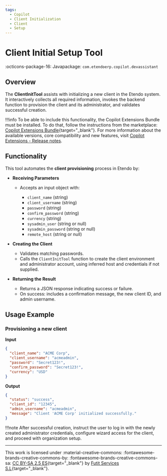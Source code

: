 ```yaml
---
tags:
  - Copilot
  - Client Initialization
  - Client
  - Setup
---
```


# Client Initial Setup Tool

:octicons-package-16: Javapackage: `com.etendoerp.copilot.devassistant`

## Overview

The **ClientInitTool** assists with initializing a new client in the Etendo system. It interactively collects all required information, invokes the backend function to provision the client and its administrator, and validates successful creation.

!!!info
    To be able to include this functionality, the Copilot Extensions Bundle must be installed. To do that, follow the instructions from the marketplace: [Copilot Extensions Bundle](https://marketplace.etendo.cloud/?#/product-details?module=82C5DA1B57884611ABA8F025619D4C05){target="\_blank"}. For more information about the available versions, core compatibility and new features, visit [Copilot Extensions - Release notes](../../../whats-new/release-notes/etendo-copilot/bundles/release-notes.md).

## Functionality

This tool automates the **client provisioning** process in Etendo by:

- **Receiving Parameters**
    
    - Accepts an input object with:
        
        - `client_name` (string)
        - `client_username` (string)
        - `password` (string)
        - `confirm_password` (string)
        - `currency` (string)
        - `sysadmin_user` (string or null)
        - `sysadmin_password` (string or null)
        - `remote_host` (string or null)

- **Creating the Client**

    - Validates matching passwords.  
    - Calls the `ClientInitTool` function to create the client environment and administrator account, using inferred host and credentials if not supplied.

- **Returning the Result**

    - Returns a JSON response indicating success or failure.  
    - On success: includes a confirmation message, the new client ID, and admin username.

## Usage Example

### Provisioning a new client

**Input**
```json
{
  "client_name": "ACME Corp",
  "client_username": "acmeadmin",
  "password": "Secret123!",
  "confirm_password": "Secret123!",
  "currency": "USD"
}
```

**Output**
```json title="Output Json"
{
  "status": "success",
  "client_id": "12345",
  "admin_username": "acmeadmin",
  "message": "Client 'ACME Corp' initialized successfully."
}
```

!!!note
    After successful creation, instruct the user to log in with the newly created administrator credentials, configure wizard access for the client, and proceed with organization setup.

---
This work is licensed under :material-creative-commons: :fontawesome-brands-creative-commons-by: :fontawesome-brands-creative-commons-sa: [ CC BY-SA 2.5 ES](https://creativecommons.org/licenses/by-sa/2.5/es/){target="_blank"} by [Futit Services S.L](https://etendo.software){target="_blank"}.
